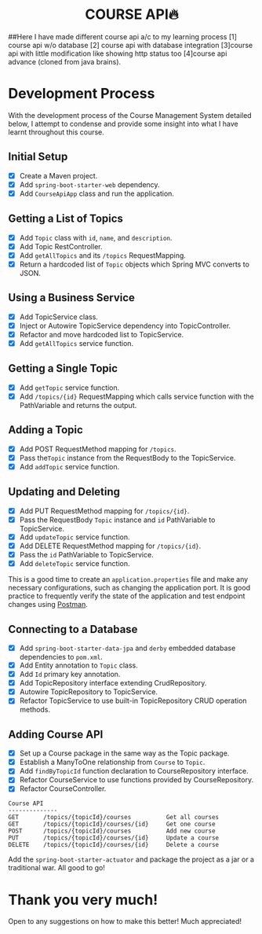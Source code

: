 
<h1 align="center">COURSE API🔥</h1>
##Here I have made different course api a/c to my learning process
[1] course api w/o database
[2] course api with database integration
[3]course api with little modification like showing http status too
[4]course api advance (cloned from java brains).


# Development Process

With the development process of the Course Management System detailed below, I attempt to condense and provide some insight into what I have learnt throughout this course.

## Initial Setup

- [x] Create a Maven project.
- [x] Add `spring-boot-starter-web` dependency.
- [x] Add `CourseApiApp` class and run the application.

## Getting a List of Topics

- [x] Add `Topic` class with `id`, `name`, and `description`.
- [x] Add Topic RestController.
- [x] Add `getAllTopics` and its `/topics` RequestMapping.
- [x] Return a hardcoded list of `Topic` objects which Spring MVC converts to JSON.

## Using a Business Service

- [x] Add TopicService class.
- [x] Inject or Autowire TopicService dependency into TopicController.
- [x] Refactor and move hardcoded list to TopicService.
- [x] Add `getAllTopics` service function.

## Getting a Single Topic
- [x] Add `getTopic` service function.
- [x] Add `/topics/{id}` RequestMapping which calls service function with the PathVariable and returns the output.

## Adding a Topic

- [x] Add POST RequestMethod mapping for `/topics`.
- [x] Pass the`Topic` instance from the RequestBody to the TopicService.
- [x] Add `addTopic` service function.

## Updating and Deleting

- [x] Add PUT RequestMethod mapping for `/topics/{id}`.
- [x] Pass the RequestBody `Topic` instance and `id` PathVariable to TopicService.
- [x] Add `updateTopic` service function.
- [x] Add DELETE RequestMethod mapping for `/topics/{id}`.
- [x] Pass the `id` PathVariable to TopicService.
- [x] Add `deleteTopic` service function.

This is a good time to create an `application.properties` file and make any necessary configurations, such as changing the application port. It is good practice to frequently verify the state of the application and test endpoint changes using [Postman](https://www.postman.com/).

## Connecting to a Database

- [x] Add `spring-boot-starter-data-jpa` and `derby` embedded database dependencies to `pom.xml`.
- [x] Add Entity annotation to `Topic` class.
- [x] Add `Id` primary key annotation.
- [x] Add TopicRepository interface extending CrudRepository.
- [x] Autowire TopicRepository to TopicService.
- [x] Refactor TopicService to use built-in TopicRepository CRUD operation methods.

## Adding Course API

- [x] Set up a Course package in the same way as the Topic package.
- [x] Establish a ManyToOne relationship from `Course` to `Topic`.
- [x] Add `findByTopicId` function declaration to CourseRepository interface.
- [x] Refactor CourseService to use functions provided by CourseRepository.
- [x] Refactor CourseController.

```
Course API
--------------
GET       /topics/{topicId}/courses          Get all courses
GET       /topics/{topicId}/courses/{id}     Get one course
POST      /topics/{topicId}/courses          Add new course
PUT       /topics/{topicId}/courses/{id}     Update a course
DELETE    /topics/{topicId}/courses/{id}     Delete a course
```

Add the `spring-boot-starter-actuator` and package the project as a jar or a traditional war. All good to go!

# Thank you very much!

Open to any suggestions on how to make this better! Much appreciated!

